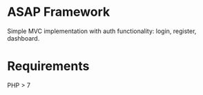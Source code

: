 # ASAP Framework
Simple MVC implementation with auth functionality: login, register, dashboard.
# Requirements
PHP > 7
